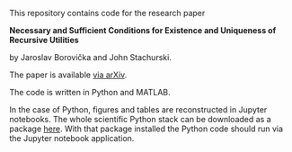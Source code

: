 
This repository contains code for the research paper

**Necessary and Sufficient Conditions for Existence and Uniqueness of Recursive Utilities**

by Jaroslav Borovička and John Stachurski.

The paper is available [via arXiv](https://arxiv.org/abs/1710.06526).

The code is written in Python and MATLAB.

In the case of Python, figures and tables are reconstructed in Jupyter
notebooks.  The whole scientific Python stack can be downloaded as a package
[here](https://www.anaconda.com/download/).  With that package installed the
Python code should run via the Jupyter notebook application.

